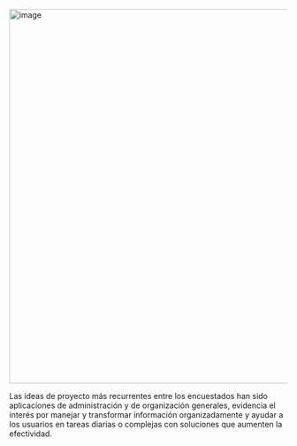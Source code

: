 <img width="883" height="677" alt="image" src="https://github.com/user-attachments/assets/c7bdaac4-ff5c-4580-b55d-2adf9cb22ed3" />

Las ideas de proyecto más recurrentes entre los encuestados han sido aplicaciones de administración y de organización generales, evidencia el interés por manejar y transformar información organizadamente y ayudar a los usuarios en tareas diarias o complejas con soluciones que aumenten la efectividad.
